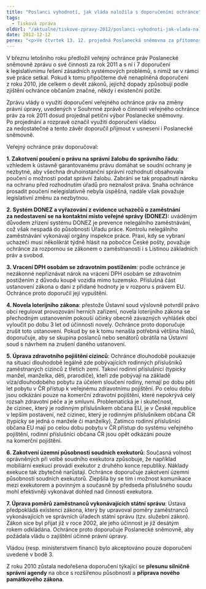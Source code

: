 ```yaml
---
title: "Poslanci vyhodnotí, jak vláda naložila s doporučeními ochránce"
tags:
  - Tisková zpráva
oldUrl: "/aktualne/tiskove-zpravy-2012/poslanci-vyhodnoti-jak-vlada-nalozila-s-doporucenimi-ochrance"
date: 2012-12-12
perex: "<p>Ve čtvrtek 13. 12. projedná Poslanecká sněmovna za přítomnosti ombudsmana Pavla Varvařovského zprávu vlády o naplňování jeho doporučení. </p>"
---
```


<!-- imported from the old website -->

<p>V březnu letošního roku předložil veřejný ochránce práv Poslanecké sněmovně zprávu o své činnosti za rok 2011 a s ní i 7 doporučení k legislativnímu řešení zásadních systémových problémů, s nimiž se v rámci své práce setkal. Pokud k tomu připočteme dvě nenaplněná doporučení z roku 2010, jde celkem o devět zákonů, jejichž dopady způsobují podle zjištění ochránce občanům značné, někdy i existenční potíže.</p><p>Zprávu vlády o využití doporučení veřejného ochránce práv na změny právní úpravy, uvedených v Souhrnné zprávě o činnosti veřejného ochránce práv za rok 2011 dosud projednal petiční výbor Poslanecké sněmovny. Po projednání a rozpravě označil využití doporučení vládou za nedostatečné a tento závěr doporučil přijmout v usnesení i Poslanecké sněmovně.</p><p>Veřejný ochránce práv doporučoval:</p><p><strong>1. Zakotvení poučení o právu na správní žalobu do správního řádu</strong>: vzhledem k ústavně garantovanému právu domáhat se soudní ochrany je nezbytné, aby všechna druhoinstanční správní rozhodnutí obsahovala poučení o možnosti podat správní žalobu. Zabrání se tak propadnutí nároku na ochranu před rozhodnutím úřadů pro neznalost práva. Snaha ochránce prosadit poučení nelegislativně nebyla úspěšná, nadále však považuje legislativní změnu za nezbytnou.</p><p><strong>2. Systém DONEZ a vyřazování z evidence uchazečů o zaměstnání za nedostavení se na kontaktní místo veřejné správy (DONEZ):</strong> uváděným důvodem zřízení systému DONEZ je prevence nelegálního zaměstnávání, což však nespadá do působnosti Úřadu práce. Kontrolu nelegálního zaměstnávání vykonávají orgány inspekce práce. Praxi, kdy se vybraní uchazeči musí několikrát týdně hlásit na pobočce České pošty, považuje ochránce za rozpornou se zákonem o zaměstnanosti i s Listinou základních práv a svobod.</p><p><strong>3. Vracení DPH osobám se zdravotním postižením</strong>: podle ochránce je nezákonné nepřiznávat nárok na vrácení DPH osobám se zdravotním postižením z důvodu koupě vozidla mimo tuzemsko. Příslušná část ustanovení zákona o dani z přidané hodnoty je v rozporu s právem EU. Ochránce proto doporučil její vypuštění.</p><p><strong>4. Novela loterijního zákona</strong>: přestože Ústavní soud výslovně potvrdil právo obcí regulovat provozování herních zařízení, novela loterijního zákona se přechodným ustanovením pokouší účinky obecně závazných vyhlášek obcí vyloučit po dobu 3 let od účinnosti novely. Ochránce proto doporučuje zrušit toto ustanovení. Pokud by se k tomu nenašla potřebná většina hlasů, doporučuje, aby se skupina poslanců nebo senátorů obrátila na Ústavní soud s návrhem na zrušení daného ustanovení.</p><p><strong>5. Úprava zdravotního pojištění cizinců</strong>: Ochránce dlouhodobě poukazuje na situaci dlouhodobě legálně zde pobývajících rodinných příslušníků zaměstnaných cizinců z třetích zemí. Takoví rodinní příslušníci (typicky manžel, manželka, děti, prarodiče), kteří zde pobývají na základě víza/dlouhodobého pobytu za účelem sloučení rodiny, nemají po dobu pěti let pobytu v ČR přístup k veřejnému zdravotnímu pojištění. Po celou dobu jsou odkázáni pouze na komerční zdravotní pojištění, které nepokrývá celý rozsah zdravotní péče a je smluvní. Problematická je i skutečnost, že cizinec, který je rodinným příslušníkem občana EU, je v České republice v lepším postavení, než cizinec, který je rodinným příslušníkem občana ČR (typicky se jedná o manžele či manželky). Zatímco rodinní příslušníci občana EU mají po celou dobu pobytu v ČR přístup do systému veřejného pojištění, rodinní příslušníci občana ČR jsou opět odkázáni pouze na komerční pojištění.</p><p><strong>6. Zakotvení územní působnosti soudních exekutorů</strong>: Současná volnost oprávněných při volbě soudního exekutora způsobuje, že například mobiliární exekuci provádí exekutor z druhého konce republiky. Náklady exekuce tak zbytečně narůstají. Ochránce doporučuje zakotvení územní působnosti soudních exekutorů. Zlepšila by se tím i možnost komunikace mezi exekutorem a povinným a současně by předseda příslušného soudu mohl efektivněji vykonávat dohled nad činností exekutora.</p><p><strong>7. Úprava poměrů zaměstnanců vykonávajících státní správu</strong>: Ústava předpokládá existenci zákona, který by upravoval poměry zaměstnanců vykonávajících ve správních úřadech státní správu (tzv. služební zákon). Zákon sice byl přijat již v roce 2002, ale jeho účinnost je již desátým rokem odkládána. Ochránce proto doporučuje Poslanecké sněmovně, aby požádala vládu o zajištění účinné právní úpravy.</p><p>Vládou (resp. ministerstvem financí) bylo akceptováno pouze doporučení uvedené v bodě 3.</p><p>Z roku 2010 zůstala nedořešena doporučení týkající se <strong>přesunu silničně správní agendy</strong> na obce s rozšířenou působností a <strong>příprava nového památkového zákona</strong>.</p>
